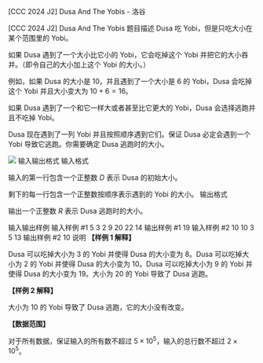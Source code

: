 



[CCC 2024 J2] Dusa And The Yobis - 洛谷














[CCC 2024 J2] Dusa And The Yobis
题目描述
Dusa 吃 Yobi，但是只吃大小在某个范围里的 Yobi。

如果 Dusa 遇到了一个大小比它小的 Yobi，它会吃掉这个 Yobi 并把它的大小吞并。（即令自己的大小加上这个 Yobi 的大小。）

例如，如果 Dusa 的大小是 $10$，并且遇到了一个大小是 $6$ 的 Yobi，Dusa 会吃掉这个 Yobi 并且大小变大为 $10 + 6 = 16$。

如果 Dusa 遇到了一个和它一样大或者甚至比它更大的 Yobi，Dusa 会选择逃跑并且不吃掉 Yobi。

Dusa 现在遇到了一列 Yobi 并且按照顺序遇到它们。保证 Dusa 必定会遇到一个 Yobi 导致它逃跑。你需要确定 Dusa 逃跑时的大小。

![](https://cdn.luogu.com.cn/upload/image_hosting/oq4z4sne.png)
输入输出格式
输入格式

输入的第一行包含一个正整数 $D$ 表示 Dusa 的初始大小。

剩下的每一行包含一个正整数按顺序表示遇到的 Yobi 的大小。
输出格式

输出一个正整数 $R$ 表示 Dusa 逃跑时的大小。

输入输出样例
输入样例 #1
5
3
2
9
20
22
14
输出样例 #1
19
输入样例 #2
10
10
3
5
13
输出样例 #2
10
说明
**【样例 1 解释】**

Dusa 可以吃掉大小为 $3$ 的 Yobi 并使得 Dusa 的大小变为 $8$。Dusa 可以吃掉大小为 $2$ 的 Yobi 并使得 Dusa 的大小变为 $10$。Dusa 可以吃掉大小为 $9$ 的 Yobi 并使得 Dusa 的大小变为 $19$。大小为 $20$ 的 Yobi 导致了 Dusa 逃跑。

**【样例 2 解释】**

大小为 $10$ 的 Yobi 导致了 Dusa 逃跑，它的大小没有改变。

**【数据范围】**

对于所有数据，保证输入的所有数不超过 $5 \times 10^5$，输入的总行数不超过 $2 \times 10^5$。






